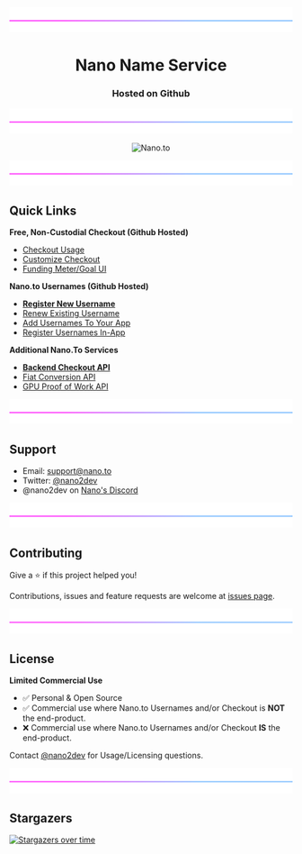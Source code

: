 ![line](https://github.com/fwd/n2/raw/master/.github/line.png)

<h1 align="center">Nano Name Service</h1>
<h3 align="center">Hosted on Github</h3>

![line](https://github.com/fwd/n2/raw/master/.github/line.png)

<p align="center">
  <img src="https://github.com/fwd/nano/raw/master/dist/images/funding.png" alt="Nano.to" />
</p>

![line](https://github.com/fwd/n2/raw/master/.github/line.png)

## Quick Links

**Free, Non-Custodial Checkout (Github Hosted)**
- [Checkout Usage](https://github.com/fwd/nano-to/blob/master/docs/checkout.md)
- [Customize Checkout](https://github.com/fwd/nano-to/blob/master/docs/checkout.md#customize-colors)
- [Funding Meter/Goal UI](https://github.com/fwd/nano-to/blob/master/docs/username-integration.md)

**Nano.to Usernames (Github Hosted)**
  - [**Register New Username**](https://github.com/fwd/nano-to/blob/master/docs/username.md)
  - [Renew Existing Username](https://github.com/fwd/nano-to/blob/master/docs/username.md#renewal)
  - [Add Usernames To Your App](https://github.com/fwd/nano-to/blob/master/docs/username.md#dataset)
  - [Register Usernames In-App](https://github.com/fwd/nano-to/blob/master/docs/username-integration.md#username-registration-api)

**Additional Nano.To Services**

- [**Backend Checkout API**](https://github.com/fwd/nano-to/blob/master/docs/checkout.md#checkout-via-post)
- [Fiat Conversion API](https://github.com/fwd/nano-to/blob/master/docs/price.md#price-api)
- [GPU Proof of Work API](https://github.com/fwd/nano-to/blob/master/docs/pow.md)

![line](https://github.com/fwd/n2/raw/master/.github/line.png)

## Support

- Email: support@nano.to
- Twitter: [@nano2dev](https://twitter.com/nano2dev)
- @nano2dev on [Nano's Discord](https://discord.com/invite/RNAE2R9) 

![line](https://github.com/fwd/n2/raw/master/.github/line.png)

## Contributing

Give a ⭐️ if this project helped you!

Contributions, issues and feature requests are welcome at [issues page](https://github.com/fwd/nano-to/issues).

![line](https://github.com/fwd/n2/raw/master/.github/line.png)


## License

**Limited Commercial Use**

- ✅ Personal & Open Source
- ✅ Commercial use where Nano.to Usernames and/or Checkout is **NOT** the end-product.
- ❌ Commercial use where Nano.to Usernames and/or Checkout **IS** the end-product.

Contact [@nano2dev](mailto:support@nano.to) for Usage/Licensing questions.

![line](https://github.com/fwd/n2/raw/master/.github/line.png)


## Stargazers

[![Stargazers over time](https://starchart.cc/fwd/nano-to.svg)](https://github.com/fwd/nano-to)
